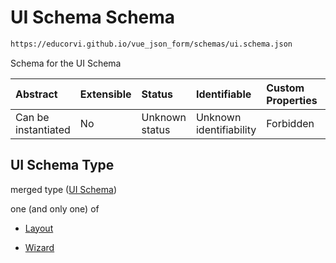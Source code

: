 # UI Schema Schema

```txt
https://educorvi.github.io/vue_json_form/schemas/ui.schema.json
```

Schema for the UI Schema

| Abstract            | Extensible | Status         | Identifiable            | Custom Properties | Additional Properties | Access Restrictions | Defined In                                                         |
| :------------------ | :--------- | :------------- | :---------------------- | :---------------- | :-------------------- | :------------------ | :----------------------------------------------------------------- |
| Can be instantiated | No         | Unknown status | Unknown identifiability | Forbidden         | Allowed               | none                | [ui.schema.json](../schemas/ui.schema.json "open original schema") |

## UI Schema Type

merged type ([UI Schema](ui.md))

one (and only one) of

*   [Layout](layout-properties-elements-layoutelement-oneof-layout.md "check type definition")

*   [Wizard](layout-properties-elements-layoutelement-oneof-wizard.md "check type definition")
